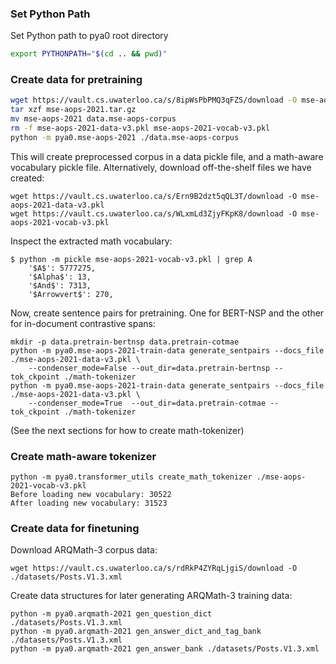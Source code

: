 ### Set Python Path
Set Python path to pya0 root directory
```sh
export PYTHONPATH="$(cd .. && pwd)"
```

### Create data for pretraining
```sh
wget https://vault.cs.uwaterloo.ca/s/8ipWsPbPMQ3qFZS/download -O mse-aops-2021.tar.gz
tar xzf mse-aops-2021.tar.gz
mv mse-aops-2021 data.mse-aops-corpus
rm -f mse-aops-2021-data-v3.pkl mse-aops-2021-vocab-v3.pkl
python -m pya0.mse-aops-2021 ./data.mse-aops-corpus
```
This will create preprocessed corpus in a data pickle file, and a math-aware vocabulary pickle file.
Alternatively, download off-the-shelf files we have created:
```
wget https://vault.cs.uwaterloo.ca/s/Ern9B2dzt5qQL3T/download -O mse-aops-2021-data-v3.pkl
wget https://vault.cs.uwaterloo.ca/s/WLxmLd3ZjyFKpK8/download -O mse-aops-2021-vocab-v3.pkl
```

Inspect the extracted math vocabulary:
```
$ python -m pickle mse-aops-2021-vocab-v3.pkl | grep A
	'$A$': 5777275,
	'$Alpha$': 13,
	'$And$': 7313,
	'$Arrowvert$': 270,
```

Now, create sentence pairs for pretraining. One for BERT-NSP and the other for in-document contrastive spans:
```
mkdir -p data.pretrain-bertnsp data.pretrain-cotmae
python -m pya0.mse-aops-2021-train-data generate_sentpairs --docs_file ./mse-aops-2021-data-v3.pkl \
    --condenser_mode=False --out_dir=data.pretrain-bertnsp --tok_ckpoint ./math-tokenizer
python -m pya0.mse-aops-2021-train-data generate_sentpairs --docs_file ./mse-aops-2021-data-v3.pkl \
    --condenser_mode=True  --out_dir=data.pretrain-cotmae --tok_ckpoint ./math-tokenizer
```
(See the next sections for how to create math-tokenizer)

### Create math-aware tokenizer
```
python -m pya0.transformer_utils create_math_tokenizer ./mse-aops-2021-vocab-v3.pkl
Before loading new vocabulary: 30522
After loading new vocabulary: 31523
```

### Create data for finetuning
Download ARQMath-3 corpus data:
```
wget https://vault.cs.uwaterloo.ca/s/rdRkP4ZYRqLjgiS/download -O ./datasets/Posts.V1.3.xml
```

Create data structures for later generating ARQMath-3 training data:
```
python -m pya0.arqmath-2021 gen_question_dict ./datasets/Posts.V1.3.xml
python -m pya0.arqmath-2021 gen_answer_dict_and_tag_bank ./datasets/Posts.V1.3.xml
python -m pya0.arqmath-2021 gen_answer_bank ./datasets/Posts.V1.3.xml
```
